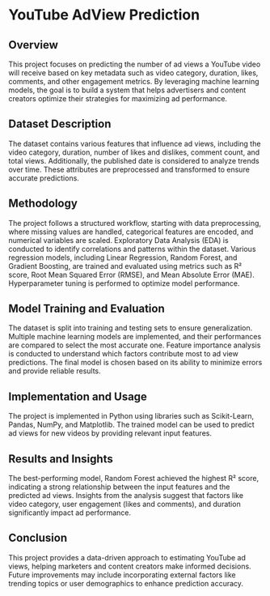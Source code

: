 # YouTube AdView Prediction  

## Overview  
This project focuses on predicting the number of ad views a YouTube video will receive based on key metadata such as video category, duration, likes, comments, and other engagement metrics. By leveraging machine learning models, the goal is to build a system that helps advertisers and content creators optimize their strategies for maximizing ad performance.  

## Dataset Description  
The dataset contains various features that influence ad views, including the video category, duration, number of likes and dislikes, comment count, and total views. Additionally, the published date is considered to analyze trends over time. These attributes are preprocessed and transformed to ensure accurate predictions.  

## Methodology  
The project follows a structured workflow, starting with data preprocessing, where missing values are handled, categorical features are encoded, and numerical variables are scaled. Exploratory Data Analysis (EDA) is conducted to identify correlations and patterns within the dataset. Various regression models, including Linear Regression, Random Forest, and Gradient Boosting, are trained and evaluated using metrics such as R² score, Root Mean Squared Error (RMSE), and Mean Absolute Error (MAE). Hyperparameter tuning is performed to optimize model performance.  

## Model Training and Evaluation  
The dataset is split into training and testing sets to ensure generalization. Multiple machine learning models are implemented, and their performances are compared to select the most accurate one. Feature importance analysis is conducted to understand which factors contribute most to ad view predictions. The final model is chosen based on its ability to minimize errors and provide reliable results.  

## Implementation and Usage  
The project is implemented in Python using libraries such as Scikit-Learn, Pandas, NumPy, and Matplotlib. The trained model can be used to predict ad views for new videos by providing relevant input features.   

## Results and Insights  
The best-performing model, Random Forest achieved the highest R² score, indicating a strong relationship between the input features and the predicted ad views. Insights from the analysis suggest that factors like video category, user engagement (likes and comments), and duration significantly impact ad performance.  

## Conclusion  
This project provides a data-driven approach to estimating YouTube ad views, helping marketers and content creators make informed decisions. Future improvements may include incorporating external factors like trending topics or user demographics to enhance prediction accuracy.
